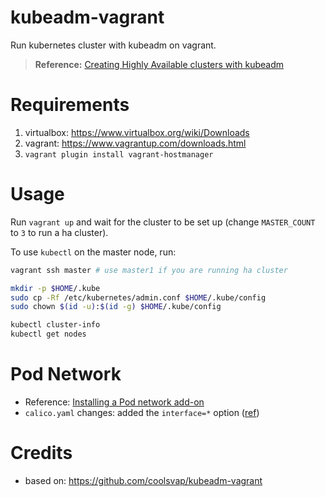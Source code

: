 # kubeadm-vagrant

Run kubernetes cluster with kubeadm on vagrant.

> **Reference:** [Creating Highly Available clusters with kubeadm](https://kubernetes.io/docs/setup/production-environment/tools/kubeadm/high-availability/)

# Requirements

1. virtualbox: https://www.virtualbox.org/wiki/Downloads
2. vagrant: https://www.vagrantup.com/downloads.html
3. `vagrant plugin install vagrant-hostmanager`

# Usage

Run `vagrant up` and wait for the cluster to be set up (change `MASTER_COUNT` to `3` to run a ha cluster).

To use `kubectl` on the master node, run:

```bash
vagrant ssh master # use master1 if you are running ha cluster

mkdir -p $HOME/.kube
sudo cp -Rf /etc/kubernetes/admin.conf $HOME/.kube/config
sudo chown $(id -u):$(id -g) $HOME/.kube/config

kubectl cluster-info
kubectl get nodes
```

# Pod Network

- Reference: [Installing a Pod network add-on](https://kubernetes.io/docs/setup/production-environment/tools/kubeadm/create-cluster-kubeadm/#pod-network)
- `calico.yaml` changes: added the `interface=*` option ([ref](https://github.com/coreos/flannel/blob/master/Documentation/troubleshooting.md#vagrant))


# Credits

- based on: https://github.com/coolsvap/kubeadm-vagrant